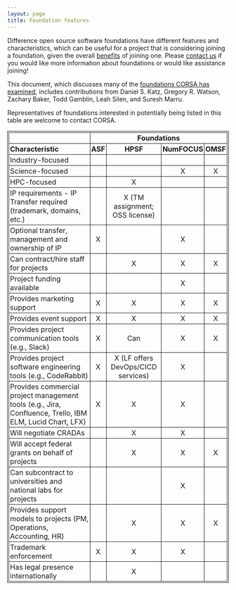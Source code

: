 ```yaml
---
layout: page
title: Foundation features
---
```


Difference open source software foundations have different features and characteristics, which can be useful for a project that is considering joining a foundation,
given the overall [benefits](benefits.md) of joining one.
Please [contact us](mailto:watsongr@ornl.gov) if you would like more information about foundations or would like assistance joining!

This document, which discusses many of the [foundations CORSA has examined](https://corsa.center/#foundations), includes contributions from Daniel S. Katz, Gregory R. Watson, Zachary Baker, Todd Gamblin, Leah Silen, and Suresh Marru.

Representatives of foundations interested in potentially being listed in this table are welcome to contact CORSA.

<table style="border: 1px solid;  padding: 2px;">
  <tr>
    <th style="border: 1px solid;  padding: 2px;"></th>
    <th style="border: 1px solid;  padding: 2px; text-align:center;" colspan="4">Foundations</th>
  </tr>
  <tr>
    <th style="border: 1px solid;  padding: 2px; text-align:left;">Characteristic</th>
    <th style="border: 1px solid;  padding: 2px; text-align:center;">ASF</th>
    <th style="border: 1px solid;  padding: 2px; text-align:center;">HPSF</th>
    <th style="border: 1px solid;  padding: 2px; text-align:center;">NumFOCUS</th>
    <th style="border: 1px solid;  padding: 2px; text-align:center;">OMSF</th>
  </tr>
  <tr>
    <td style="border: 1px solid;  padding: 2px;">Industry-focused</td>
    <td style="border: 1px solid;  padding: 2px; text-align:center;"></td>
    <td style="border: 1px solid;  padding: 2px; text-align:center;"></td>
    <td style="border: 1px solid;  padding: 2px; text-align:center;"></td>
    <td style="border: 1px solid;  padding: 2px; text-align:center;"></td>
  </tr>
  <tr>
    <td style="border: 1px solid;  padding: 2px;">Science-focused</td>
    <td style="border: 1px solid;  padding: 2px; text-align:center;"></td>
    <td style="border: 1px solid;  padding: 2px; text-align:center;"></td>
    <td style="border: 1px solid;  padding: 2px; text-align:center;">X</td>
    <td style="border: 1px solid;  padding: 2px; text-align:center;">X</td>
  </tr>
  <tr>
    <td style="border: 1px solid;  padding: 2px;">HPC-focused</td>
    <td style="border: 1px solid;  padding: 2px; text-align:center;"></td>
    <td style="border: 1px solid;  padding: 2px; text-align:center;">X</td>
    <td style="border: 1px solid;  padding: 2px; text-align:center;"></td>
    <td style="border: 1px solid;  padding: 2px; text-align:center;"></td>
  </tr>
  <tr>
    <td style="border: 1px solid;  padding: 2px;">IP requirements - IP Transfer required (trademark, domains, etc.)</td>
    <td style="border: 1px solid;  padding: 2px; text-align:center;"></td>
    <td style="border: 1px solid;  padding: 2px; text-align:center;">X (TM assignment; OSS license)</td>
    <td style="border: 1px solid;  padding: 2px; text-align:center;"></td>
    <td style="border: 1px solid;  padding: 2px; text-align:center;"></td>
  </tr>
  <tr>
    <td style="border: 1px solid;  padding: 2px;">Optional transfer, management and ownership of IP </td>
    <td style="border: 1px solid;  padding: 2px; text-align:center;">X</td>
    <td style="border: 1px solid;  padding: 2px; text-align:center;"></td>
    <td style="border: 1px solid;  padding: 2px; text-align:center;">X</td>
    <td style="border: 1px solid;  padding: 2px; text-align:center;"></td>
  </tr>
  <tr>
    <td style="border: 1px solid;  padding: 2px;">Can contract/hire staff for projects</td>
    <td style="border: 1px solid;  padding: 2px; text-align:center;"></td>
    <td style="border: 1px solid;  padding: 2px; text-align:center;">X</td>
    <td style="border: 1px solid;  padding: 2px; text-align:center;">X</td>
    <td style="border: 1px solid;  padding: 2px; text-align:center;">X</td>
  </tr>
  <tr>
    <td style="border: 1px solid;  padding: 2px;">Project funding available</td>
    <td style="border: 1px solid;  padding: 2px; text-align:center;"></td>
    <td style="border: 1px solid;  padding: 2px; text-align:center;"></td>
    <td style="border: 1px solid;  padding: 2px; text-align:center;">X</td>
    <td style="border: 1px solid;  padding: 2px; text-align:center;"></td>
  </tr>
  <tr>
    <td style="border: 1px solid;  padding: 2px;">Provides marketing support</td>
    <td style="border: 1px solid;  padding: 2px; text-align:center;">X</td>
    <td style="border: 1px solid;  padding: 2px; text-align:center;">X</td>
    <td style="border: 1px solid;  padding: 2px; text-align:center;">X</td>
    <td style="border: 1px solid;  padding: 2px; text-align:center;">X</td>
  </tr>
  <tr>
    <td style="border: 1px solid;  padding: 2px;">Provides event support</td>
    <td style="border: 1px solid;  padding: 2px; text-align:center;">X</td>
    <td style="border: 1px solid;  padding: 2px; text-align:center;">X</td>
    <td style="border: 1px solid;  padding: 2px; text-align:center;">X</td>
    <td style="border: 1px solid;  padding: 2px; text-align:center;">X</td>
  </tr>
    <tr>
    <td style="border: 1px solid;  padding: 2px;">Provides project communication tools (e.g., Slack)</td>
    <td style="border: 1px solid;  padding: 2px; text-align:center;">X</td>
    <td style="border: 1px solid;  padding: 2px; text-align:center;">Can</td>
    <td style="border: 1px solid;  padding: 2px; text-align:center;">X</td>
    <td style="border: 1px solid;  padding: 2px; text-align:center;">X</td>
  </tr>
  <tr>
    <td style="border: 1px solid;  padding: 2px;">Provides project software engineering tools (e.g., CodeRabbit)</td>
    <td style="border: 1px solid;  padding: 2px; text-align:center;">X</td>
    <td style="border: 1px solid;  padding: 2px; text-align:center;">X (LF offers DevOps/CICD services)</td>
    <td style="border: 1px solid;  padding: 2px; text-align:center;">X</td>
    <td style="border: 1px solid;  padding: 2px; text-align:center;"></td>
  </tr>
  <tr>
    <td style="border: 1px solid;  padding: 2px;">Provides commercial project management tools (e.g., Jira, Confluence, Trello, IBM ELM, Lucid Chart, LFX)</td>
    <td style="border: 1px solid;  padding: 2px; text-align:center;">X</td>
    <td style="border: 1px solid;  padding: 2px; text-align:center;">X</td>
    <td style="border: 1px solid;  padding: 2px; text-align:center;">X</td>
    <td style="border: 1px solid;  padding: 2px; text-align:center;"></td>
  </tr>
  <tr>
    <td style="border: 1px solid;  padding: 2px;">Will negotiate CRADAs</td>
    <td style="border: 1px solid;  padding: 2px; text-align:center;"></td>
    <td style="border: 1px solid;  padding: 2px; text-align:center;">X</td>
    <td style="border: 1px solid;  padding: 2px; text-align:center;">X</td>
    <td style="border: 1px solid;  padding: 2px; text-align:center;"></td>
  </tr>
  <tr>
    <td style="border: 1px solid;  padding: 2px;">Will accept federal grants on behalf of projects</td>
    <td style="border: 1px solid;  padding: 2px; text-align:center;"></td>
    <td style="border: 1px solid;  padding: 2px; text-align:center;">X</td>
    <td style="border: 1px solid;  padding: 2px; text-align:center;">X</td>
    <td style="border: 1px solid;  padding: 2px; text-align:center;">X</td>
  </tr>
  <tr>
    <td style="border: 1px solid;  padding: 2px;">Can subcontract to universities and national labs for projects</td>
    <td style="border: 1px solid;  padding: 2px; text-align:center;"></td>
    <td style="border: 1px solid;  padding: 2px; text-align:center;"></td>
    <td style="border: 1px solid;  padding: 2px; text-align:center;">X</td>
    <td style="border: 1px solid;  padding: 2px; text-align:center;"></td>
  </tr>
  <tr>
    <td style="border: 1px solid;  padding: 2px;">Provides support models to projects (PM, Operations,  Accounting, HR)</td>
    <td style="border: 1px solid;  padding: 2px; text-align:center;"></td>
    <td style="border: 1px solid;  padding: 2px; text-align:center;">X</td>
    <td style="border: 1px solid;  padding: 2px; text-align:center;">X</td>
    <td style="border: 1px solid;  padding: 2px; text-align:center;">X</td>
  </tr>
  <tr>
    <td style="border: 1px solid;  padding: 2px;">Trademark enforcement</td>
    <td style="border: 1px solid;  padding: 2px; text-align:center;">X</td>
    <td style="border: 1px solid;  padding: 2px; text-align:center;">X</td>
    <td style="border: 1px solid;  padding: 2px; text-align:center;">X</td>
    <td style="border: 1px solid;  padding: 2px; text-align:center;"></td>
  </tr>
  <tr>
    <td style="border: 1px solid;  padding: 2px;">Has legal presence internationally</td>
    <td style="border: 1px solid;  padding: 2px; text-align:center;"></td>
    <td style="border: 1px solid;  padding: 2px; text-align:center;">X</td>
    <td style="border: 1px solid;  padding: 2px; text-align:center;"></td>
    <td style="border: 1px solid;  padding: 2px; text-align:center;"></td>
  </tr>
</table>
